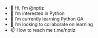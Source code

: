 - 👋 Hi, I’m @nptiz
- 👀 I’m interested in Python
- 🌱 I’m currently learning Python QA
- 💞️ I’m looking to collaborate on learning
- 📫 How to reach me t.me/nptiz

<!---
nptiz/nptiz is a ✨ special ✨ repository because its `README.md` (this file) appears on your GitHub profile.
You can click the Preview link to take a look at your changes.
--->
